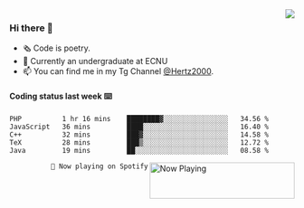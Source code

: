<img  align="right" src="https://github-readme-stats.vercel.app/api?username=BillChen2K&show_icons=true&count_private=true&hide_title=true">

### Hi there 👋

- 🗞 Code is poetry.
- 🌱 Currently an undergraduate at ECNU
- 📫 You can find me in my Tg Channel [@Hertz2000](https://t.me/Hertz2000).

#### Coding status last week ⌨️

<!--START_SECTION:waka-->
```text
PHP          1 hr 16 mins    ████████▓░░░░░░░░░░░░░░░░   34.56 % 
JavaScript   36 mins         ████░░░░░░░░░░░░░░░░░░░░░   16.40 % 
C++          32 mins         ███▓░░░░░░░░░░░░░░░░░░░░░   14.58 % 
TeX          28 mins         ███▒░░░░░░░░░░░░░░░░░░░░░   12.72 % 
Java         19 mins         ██░░░░░░░░░░░░░░░░░░░░░░░   08.58 % 
```
<!--END_SECTION:waka-->


<div>
<a href="https://spotify-now-playing.billchen2k.vercel.app/now-playing?open">
   <img align="right" src="https://spotify-now-playing.billchen2k.vercel.app/now-playing" width="256" height="64" alt="Now Playing">
</a>
</div>

<div>
<p align="right"><code>🎵 Now playing on Spotify</code></p>
</div>

<!--
**BillChen2K/BillChen2K** is a ✨ _special_ ✨ repository because its `README.md` (this file) appears on your GitHub profile.

Here are some ideas to get you started:

- 🔭 I’m currently working on ...
- 🌱 I’m currently learning ...
- 👯 I’m looking to collaborate on ...
- 🤔 I’m looking for help with ...
- 💬 Ask me about ...
- 📫 How to reach me: ...
- 😄 Pronouns: ...
- ⚡ Fun fact: ...
-->
